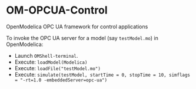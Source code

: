 # OM-OPCUA-Control
OpenModelica OPC UA framework for control applications

To invoke the OPC UA server for a model (say `testModel.mo`) in OpenModelica: 
- Launch `OMShell-terminal`. 
- Execute: `loadModel(Modelica)`
- Execute: `loadFile("testModel.mo")`
- Execute: `simulate(testModel, startTime = 0, stopTime = 10, simflags = "-rt=1.0 -embeddedServer=opc-ua")`
